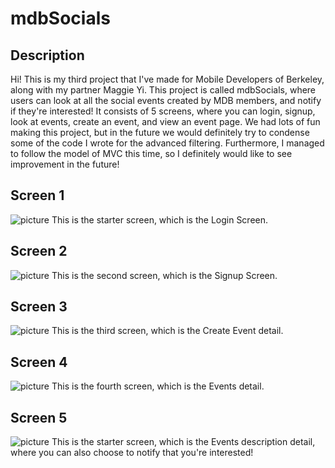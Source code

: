 # mdbSocials

## Description
Hi! This is my third project that I've made for Mobile Developers of Berkeley, along with my partner Maggie Yi. This project is called mdbSocials, where users can look at all the social events created by MDB members, and notify if they're interested! It consists of 5 screens, where you can login, signup, look at events, create an event, and view an event page. We had lots of fun making this project, but in the future we would definitely try to condense some of the code I wrote for the advanced filtering. Furthermore, I managed to follow the model of MVC this time, so I definitely would like to see improvement in the future!

## Screen 1
![picture](screen1.png)
This is the starter screen, which is the Login Screen.

## Screen 2
![picture](screen2.png)
This is the second screen, which is the Signup Screen.

## Screen 3
![picture](screen3.png)
This is the third screen, which is the Create Event detail.

## Screen 4
![picture](screen4.png)
This is the fourth screen, which is the Events detail.

## Screen 5
![picture](screen5.png)
This is the starter screen, which is the Events description detail, where you can also choose to notify that you're interested!
